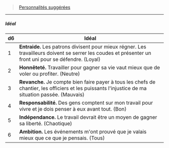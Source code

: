 ﻿---
!PersonalityIdealItem
Id: background_manouvrier_hd.md#idéal
ParentLink: background_manouvrier_hd.md#personnalités-suggérées
Name: Idéal
ParentName: Personnalités suggérées
NameLevel: 5
Attributes: {}
---
> [Personnalités suggérées](hd_background_manouvrier_personnalites_suggerees.md)

---

##### Idéal

|d6|Idéal|
|---|---|
|1|**Entraide.** Les patrons divisent pour mieux régner. Les travailleurs doivent se serrer les coudes et présenter un front uni pour se défendre. (Loyal)|
|2|**Honnêteté.** Travailler pour gagner sa vie vaut mieux que de voler ou profiter. (Neutre)|
|3|**Revanche.** Je compte bien faire payer à tous les chefs de chantier, les officiers et les puissants l'injustice de ma situation passée. (Mauvais)|
|4|**Responsabilité.** Des gens comptent sur mon travail pour vivre et je dois penser à eux avant tout. (Bon)|
|5|**Indépendance.** Le travail devrait être un moyen de gagner sa liberté. (Chaotique)|
|6|**Ambition.** Les événements m'ont prouvé que je valais mieux que ce que je pensais. (Tous)|


